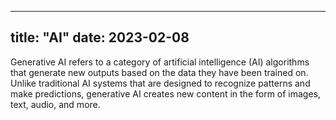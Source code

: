  ---
title: "AI"
date: 2023-02-08
---
Generative AI refers to a category of artificial intelligence (AI) algorithms that generate new outputs based on the data they have been trained on. Unlike traditional AI systems that are designed to recognize patterns and make predictions, generative AI creates new content in the form of images, text, audio, and more.
